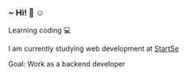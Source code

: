 ### ~ Hi! 👋 ☺️

Learning coding 💻

I am currently studying web development at <a href="https://www.startse.com/en">StartSe<a>
  
Goal: Work as a backend developer
